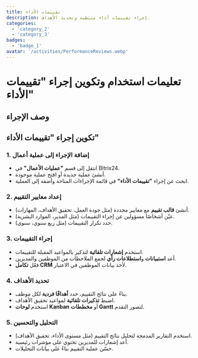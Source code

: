 ```yaml
---
title: تقييمات الأداء
description: إجراء تقييمات أداء منتظمة وتحديد الأهداف.
categories: 
  - 'category_2'
  - 'category_3'
badges: 
  - 'badge_1'
avatar: '/activities/PerformanceReviews.webp'
---
```


# تعليمات استخدام وتكوين إجراء "تقييمات الأداء"

## وصف الإجراء

## **تكوين إجراء "تقييمات الأداء"**

### 1. إضافة الإجراء إلى عملية أعمال
- انتقل إلى قسم **"عمليات الأعمال"** في Bitrix24.
- أنشئ عملية جديدة أو افتح عملية موجودة.
- ابحث عن إجراء **"تقييمات الأداء"** في قائمة الإجراءات المتاحة وأضفه إلى العملية.

### 2. إعداد معايير التقييم
- أنشئ **قالب تقييم** مع معايير محددة (مثل جودة العمل، تحقيق الأهداف، المهارات).
- عيّن أشخاصًا مسؤولين عن إجراء التقييمات (مثل المدير، الموارد البشرية).
- حدد تكرار التقييمات (مثل ربع سنوي، سنوي).

### 3. إجراء التقييمات
- استخدم **إشعارات تلقائية** لتذكير بالمواعيد المقبلة للتقييمات.
- أعد **استبيانات** و**استطلاعات رأي** لجمع الملاحظات من الموظفين والمديرين.
- فعّل **تكامل CRM** لأخذ بيانات الموظفين في الاعتبار.

### 4. تحديد الأهداف
- بناءً على نتائج التقييم، حدد **أهدافًا فردية** لكل موظف.
- اضبط **تذكيرات تلقائية** لمواعيد تحقيق الأهداف.
- استخدم **لوحات Kanban** أو **مخططات Gantt** لتصور التقدم.

### 5. التحليل والتحسين
- استخدم التقارير المدمجة لتحليل نتائج التقييم (مثل مستوى الأداء، تحقيق الأهداف).
- أعد إشعارات للمديرين تحتوي على مؤشرات رئيسية.
- حسّن عملية التقييم بناءً على بيانات التحليلات.